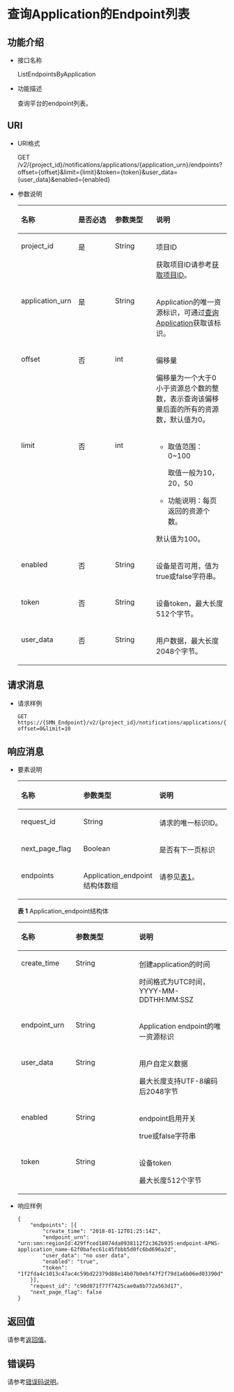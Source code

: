 # 查询Application的Endpoint列表<a name="ZH-CN_TOPIC_0118712467"></a>

## 功能介绍<a name="zh-cn_topic_0118694309_section50470647"></a>

-   接口名称

    ListEndpointsByApplication

-   功能描述

    查询平台的endpoint列表。


## URI<a name="zh-cn_topic_0118694309_section51582645"></a>

-   URI格式

    GET /v2/\{project\_id\}/notifications/applications/\{application\_urn\}/endpoints?offset=\{offset\}&limit=\{limit\}&token=\{token\}&user\_data=\{user\_data\}&enabled=\{enabled\}

-   参数说明

    <a name="zh-cn_topic_0118694309_table47174532"></a>
    <table><thead align="left"><tr id="zh-cn_topic_0118694309_row8478608"><th class="cellrowborder" valign="top" width="20.990000000000002%" id="mcps1.1.5.1.1"><p id="zh-cn_topic_0118694309_p15678685"><a name="zh-cn_topic_0118694309_p15678685"></a><a name="zh-cn_topic_0118694309_p15678685"></a>名称</p>
    </th>
    <th class="cellrowborder" valign="top" width="19.75%" id="mcps1.1.5.1.2"><p id="zh-cn_topic_0118694309_p62013962"><a name="zh-cn_topic_0118694309_p62013962"></a><a name="zh-cn_topic_0118694309_p62013962"></a>是否必选</p>
    </th>
    <th class="cellrowborder" valign="top" width="20.990000000000002%" id="mcps1.1.5.1.3"><p id="zh-cn_topic_0118694309_p57075007"><a name="zh-cn_topic_0118694309_p57075007"></a><a name="zh-cn_topic_0118694309_p57075007"></a>参数类型</p>
    </th>
    <th class="cellrowborder" valign="top" width="38.269999999999996%" id="mcps1.1.5.1.4"><p id="zh-cn_topic_0118694309_p59672869"><a name="zh-cn_topic_0118694309_p59672869"></a><a name="zh-cn_topic_0118694309_p59672869"></a>说明</p>
    </th>
    </tr>
    </thead>
    <tbody><tr id="zh-cn_topic_0118694309_row584738"><td class="cellrowborder" valign="top" width="20.990000000000002%" headers="mcps1.1.5.1.1 "><p id="zh-cn_topic_0118694309_p47363850"><a name="zh-cn_topic_0118694309_p47363850"></a><a name="zh-cn_topic_0118694309_p47363850"></a>project_id</p>
    </td>
    <td class="cellrowborder" valign="top" width="19.75%" headers="mcps1.1.5.1.2 "><p id="zh-cn_topic_0118694309_p11266626"><a name="zh-cn_topic_0118694309_p11266626"></a><a name="zh-cn_topic_0118694309_p11266626"></a>是</p>
    </td>
    <td class="cellrowborder" valign="top" width="20.990000000000002%" headers="mcps1.1.5.1.3 "><p id="zh-cn_topic_0118694309_p40181490"><a name="zh-cn_topic_0118694309_p40181490"></a><a name="zh-cn_topic_0118694309_p40181490"></a>String</p>
    </td>
    <td class="cellrowborder" valign="top" width="38.269999999999996%" headers="mcps1.1.5.1.4 "><p id="zh-cn_topic_0118694309_p33475267"><a name="zh-cn_topic_0118694309_p33475267"></a><a name="zh-cn_topic_0118694309_p33475267"></a>项目ID</p>
    <p id="zh-cn_topic_0118694309_p32841951"><a name="zh-cn_topic_0118694309_p32841951"></a><a name="zh-cn_topic_0118694309_p32841951"></a>获取项目ID请参考<a href="获取项目ID.md">获取项目ID</a>。</p>
    </td>
    </tr>
    <tr id="zh-cn_topic_0118694309_row56591389"><td class="cellrowborder" valign="top" width="20.990000000000002%" headers="mcps1.1.5.1.1 "><p id="zh-cn_topic_0118694309_p20499795"><a name="zh-cn_topic_0118694309_p20499795"></a><a name="zh-cn_topic_0118694309_p20499795"></a>application_urn</p>
    </td>
    <td class="cellrowborder" valign="top" width="19.75%" headers="mcps1.1.5.1.2 "><p id="zh-cn_topic_0118694309_p49870669"><a name="zh-cn_topic_0118694309_p49870669"></a><a name="zh-cn_topic_0118694309_p49870669"></a>是</p>
    </td>
    <td class="cellrowborder" valign="top" width="20.990000000000002%" headers="mcps1.1.5.1.3 "><p id="zh-cn_topic_0118694309_p12992371"><a name="zh-cn_topic_0118694309_p12992371"></a><a name="zh-cn_topic_0118694309_p12992371"></a>String</p>
    </td>
    <td class="cellrowborder" valign="top" width="38.269999999999996%" headers="mcps1.1.5.1.4 "><p id="zh-cn_topic_0118694309_p45749167"><a name="zh-cn_topic_0118694309_p45749167"></a><a name="zh-cn_topic_0118694309_p45749167"></a>Application的唯一资源标识，可通过<a href="查询Application.md">查询Application</a>获取该标识。</p>
    </td>
    </tr>
    <tr id="zh-cn_topic_0118694309_row65146268"><td class="cellrowborder" valign="top" width="20.990000000000002%" headers="mcps1.1.5.1.1 "><p id="zh-cn_topic_0118694309_p42356378"><a name="zh-cn_topic_0118694309_p42356378"></a><a name="zh-cn_topic_0118694309_p42356378"></a>offset</p>
    </td>
    <td class="cellrowborder" valign="top" width="19.75%" headers="mcps1.1.5.1.2 "><p id="zh-cn_topic_0118694309_p8314568"><a name="zh-cn_topic_0118694309_p8314568"></a><a name="zh-cn_topic_0118694309_p8314568"></a>否</p>
    </td>
    <td class="cellrowborder" valign="top" width="20.990000000000002%" headers="mcps1.1.5.1.3 "><p id="zh-cn_topic_0118694309_p2391374"><a name="zh-cn_topic_0118694309_p2391374"></a><a name="zh-cn_topic_0118694309_p2391374"></a>int</p>
    </td>
    <td class="cellrowborder" valign="top" width="38.269999999999996%" headers="mcps1.1.5.1.4 "><p id="p146581828102110"><a name="p146581828102110"></a><a name="p146581828102110"></a>偏移量</p>
    <p id="p21821344207"><a name="p21821344207"></a><a name="p21821344207"></a>偏移量为一个大于0小于资源总个数的整数，表示查询该偏移量后面的所有的资源数，默认值为0。</p>
    </td>
    </tr>
    <tr id="zh-cn_topic_0118694309_row11222187"><td class="cellrowborder" valign="top" width="20.990000000000002%" headers="mcps1.1.5.1.1 "><p id="zh-cn_topic_0118694309_p36581930"><a name="zh-cn_topic_0118694309_p36581930"></a><a name="zh-cn_topic_0118694309_p36581930"></a>limit</p>
    </td>
    <td class="cellrowborder" valign="top" width="19.75%" headers="mcps1.1.5.1.2 "><p id="zh-cn_topic_0118694309_p10346342"><a name="zh-cn_topic_0118694309_p10346342"></a><a name="zh-cn_topic_0118694309_p10346342"></a>否</p>
    </td>
    <td class="cellrowborder" valign="top" width="20.990000000000002%" headers="mcps1.1.5.1.3 "><p id="zh-cn_topic_0118694309_p32747334"><a name="zh-cn_topic_0118694309_p32747334"></a><a name="zh-cn_topic_0118694309_p32747334"></a>int</p>
    </td>
    <td class="cellrowborder" valign="top" width="38.269999999999996%" headers="mcps1.1.5.1.4 "><a name="ul38160342182720"></a><a name="ul38160342182720"></a><ul id="ul38160342182720"><li>取值范围：0~100<p id="p3980022182720"><a name="p3980022182720"></a><a name="p3980022182720"></a>取值一般为10，20，50</p>
    </li><li>功能说明：每页返回的资源个数。</li></ul>
    <p id="p5184153012911"><a name="p5184153012911"></a><a name="p5184153012911"></a>默认值为100。</p>
    </td>
    </tr>
    <tr id="row1955012614458"><td class="cellrowborder" valign="top" width="20.990000000000002%" headers="mcps1.1.5.1.1 "><p id="p555096184518"><a name="p555096184518"></a><a name="p555096184518"></a>enabled</p>
    </td>
    <td class="cellrowborder" valign="top" width="19.75%" headers="mcps1.1.5.1.2 "><p id="p1572548124511"><a name="p1572548124511"></a><a name="p1572548124511"></a>否</p>
    </td>
    <td class="cellrowborder" valign="top" width="20.990000000000002%" headers="mcps1.1.5.1.3 "><p id="p12572124824511"><a name="p12572124824511"></a><a name="p12572124824511"></a>String</p>
    </td>
    <td class="cellrowborder" valign="top" width="38.269999999999996%" headers="mcps1.1.5.1.4 "><p id="p20572134864517"><a name="p20572134864517"></a><a name="p20572134864517"></a>设备是否可用，值为true或false字符串。</p>
    </td>
    </tr>
    <tr id="row125141113194411"><td class="cellrowborder" valign="top" width="20.990000000000002%" headers="mcps1.1.5.1.1 "><p id="p1199416220467"><a name="p1199416220467"></a><a name="p1199416220467"></a>token</p>
    </td>
    <td class="cellrowborder" valign="top" width="19.75%" headers="mcps1.1.5.1.2 "><p id="p1757212480451"><a name="p1757212480451"></a><a name="p1757212480451"></a>否</p>
    </td>
    <td class="cellrowborder" valign="top" width="20.990000000000002%" headers="mcps1.1.5.1.3 "><p id="p115721948164520"><a name="p115721948164520"></a><a name="p115721948164520"></a>String</p>
    </td>
    <td class="cellrowborder" valign="top" width="38.269999999999996%" headers="mcps1.1.5.1.4 "><p id="p20572114894512"><a name="p20572114894512"></a><a name="p20572114894512"></a>设备token，最大长度512个字节。</p>
    </td>
    </tr>
    <tr id="row296703610449"><td class="cellrowborder" valign="top" width="20.990000000000002%" headers="mcps1.1.5.1.1 "><p id="p1796783634411"><a name="p1796783634411"></a><a name="p1796783634411"></a>user_data</p>
    </td>
    <td class="cellrowborder" valign="top" width="19.75%" headers="mcps1.1.5.1.2 "><p id="p1457274894513"><a name="p1457274894513"></a><a name="p1457274894513"></a>否</p>
    </td>
    <td class="cellrowborder" valign="top" width="20.990000000000002%" headers="mcps1.1.5.1.3 "><p id="p257254810459"><a name="p257254810459"></a><a name="p257254810459"></a>String</p>
    </td>
    <td class="cellrowborder" valign="top" width="38.269999999999996%" headers="mcps1.1.5.1.4 "><p id="p2572174844520"><a name="p2572174844520"></a><a name="p2572174844520"></a>用户数据，最大长度2048个字节。</p>
    </td>
    </tr>
    </tbody>
    </table>


## 请求消息<a name="zh-cn_topic_0118694309_section61590629"></a>

-   请求样例

    ```
    GET https://{SMN_Endpoint}/v2/{project_id}/notifications/applications/{application_urn}/endpoints?offset=0&limit=10
    ```


## 响应消息<a name="zh-cn_topic_0118694309_section17444750"></a>

-   要素说明

    <a name="zh-cn_topic_0118694309_table321477"></a>
    <table><thead align="left"><tr id="zh-cn_topic_0118694309_row19082474"><th class="cellrowborder" valign="top" width="29.872987298729875%" id="mcps1.1.4.1.1"><p id="zh-cn_topic_0118694309_p2176568"><a name="zh-cn_topic_0118694309_p2176568"></a><a name="zh-cn_topic_0118694309_p2176568"></a>名称</p>
    </th>
    <th class="cellrowborder" valign="top" width="35.063506350635066%" id="mcps1.1.4.1.2"><p id="zh-cn_topic_0118694309_p42084359"><a name="zh-cn_topic_0118694309_p42084359"></a><a name="zh-cn_topic_0118694309_p42084359"></a>参数类型</p>
    </th>
    <th class="cellrowborder" valign="top" width="35.063506350635066%" id="mcps1.1.4.1.3"><p id="zh-cn_topic_0118694309_p53389951"><a name="zh-cn_topic_0118694309_p53389951"></a><a name="zh-cn_topic_0118694309_p53389951"></a>说明</p>
    </th>
    </tr>
    </thead>
    <tbody><tr id="zh-cn_topic_0118694309_row50309255"><td class="cellrowborder" valign="top" width="29.872987298729875%" headers="mcps1.1.4.1.1 "><p id="zh-cn_topic_0118694309_p48517864"><a name="zh-cn_topic_0118694309_p48517864"></a><a name="zh-cn_topic_0118694309_p48517864"></a>request_id</p>
    </td>
    <td class="cellrowborder" valign="top" width="35.063506350635066%" headers="mcps1.1.4.1.2 "><p id="zh-cn_topic_0118694309_p37632913"><a name="zh-cn_topic_0118694309_p37632913"></a><a name="zh-cn_topic_0118694309_p37632913"></a>String</p>
    </td>
    <td class="cellrowborder" valign="top" width="35.063506350635066%" headers="mcps1.1.4.1.3 "><p id="zh-cn_topic_0118694309_p28367147"><a name="zh-cn_topic_0118694309_p28367147"></a><a name="zh-cn_topic_0118694309_p28367147"></a>请求的唯一标识ID。</p>
    </td>
    </tr>
    <tr id="zh-cn_topic_0118694309_row10120656"><td class="cellrowborder" valign="top" width="29.872987298729875%" headers="mcps1.1.4.1.1 "><p id="zh-cn_topic_0118694309_p14466778"><a name="zh-cn_topic_0118694309_p14466778"></a><a name="zh-cn_topic_0118694309_p14466778"></a>next_page_flag</p>
    </td>
    <td class="cellrowborder" valign="top" width="35.063506350635066%" headers="mcps1.1.4.1.2 "><p id="zh-cn_topic_0118694309_p30958352"><a name="zh-cn_topic_0118694309_p30958352"></a><a name="zh-cn_topic_0118694309_p30958352"></a>Boolean</p>
    </td>
    <td class="cellrowborder" valign="top" width="35.063506350635066%" headers="mcps1.1.4.1.3 "><p id="zh-cn_topic_0118694309_p24598620"><a name="zh-cn_topic_0118694309_p24598620"></a><a name="zh-cn_topic_0118694309_p24598620"></a>是否有下一页标识</p>
    </td>
    </tr>
    <tr id="zh-cn_topic_0118694309_row14327361"><td class="cellrowborder" valign="top" width="29.872987298729875%" headers="mcps1.1.4.1.1 "><p id="zh-cn_topic_0118694309_p19665615"><a name="zh-cn_topic_0118694309_p19665615"></a><a name="zh-cn_topic_0118694309_p19665615"></a>endpoints</p>
    </td>
    <td class="cellrowborder" valign="top" width="35.063506350635066%" headers="mcps1.1.4.1.2 "><p id="zh-cn_topic_0118694309_p49410957"><a name="zh-cn_topic_0118694309_p49410957"></a><a name="zh-cn_topic_0118694309_p49410957"></a>Application_endpoint结构体数组</p>
    </td>
    <td class="cellrowborder" valign="top" width="35.063506350635066%" headers="mcps1.1.4.1.3 "><p id="zh-cn_topic_0118694309_p42864547"><a name="zh-cn_topic_0118694309_p42864547"></a><a name="zh-cn_topic_0118694309_p42864547"></a>请参见<a href="#table219819244718">表1</a>。</p>
    </td>
    </tr>
    </tbody>
    </table>

    **表 1**  Application\_endpoint结构体

    <a name="table219819244718"></a>
    <table><thead align="left"><tr id="row1526011204718"><th class="cellrowborder" valign="top" width="26.07%" id="mcps1.2.4.1.1"><p id="p182602274711"><a name="p182602274711"></a><a name="p182602274711"></a>名称</p>
    </th>
    <th class="cellrowborder" valign="top" width="30.349999999999998%" id="mcps1.2.4.1.2"><p id="p19260192154719"><a name="p19260192154719"></a><a name="p19260192154719"></a>参数类型</p>
    </th>
    <th class="cellrowborder" valign="top" width="43.580000000000005%" id="mcps1.2.4.1.3"><p id="p126017204718"><a name="p126017204718"></a><a name="p126017204718"></a>说明</p>
    </th>
    </tr>
    </thead>
    <tbody><tr id="row15260132164715"><td class="cellrowborder" valign="top" width="26.07%" headers="mcps1.2.4.1.1 "><p id="p326014254720"><a name="p326014254720"></a><a name="p326014254720"></a>create_time</p>
    </td>
    <td class="cellrowborder" valign="top" width="30.349999999999998%" headers="mcps1.2.4.1.2 "><p id="p426010254715"><a name="p426010254715"></a><a name="p426010254715"></a>String</p>
    </td>
    <td class="cellrowborder" valign="top" width="43.580000000000005%" headers="mcps1.2.4.1.3 "><p id="p1926072174714"><a name="p1926072174714"></a><a name="p1926072174714"></a>创建application的时间</p>
    <p id="p32767359297"><a name="p32767359297"></a><a name="p32767359297"></a>时间格式为UTC时间，YYYY-MM-DDTHH:MM:SSZ</p>
    </td>
    </tr>
    <tr id="row926062154712"><td class="cellrowborder" valign="top" width="26.07%" headers="mcps1.2.4.1.1 "><p id="p4260627473"><a name="p4260627473"></a><a name="p4260627473"></a>endpoint_urn</p>
    </td>
    <td class="cellrowborder" valign="top" width="30.349999999999998%" headers="mcps1.2.4.1.2 "><p id="p132600210471"><a name="p132600210471"></a><a name="p132600210471"></a>String</p>
    </td>
    <td class="cellrowborder" valign="top" width="43.580000000000005%" headers="mcps1.2.4.1.3 "><p id="p102601428470"><a name="p102601428470"></a><a name="p102601428470"></a>Application endpoint的唯一资源标识</p>
    </td>
    </tr>
    <tr id="row2026012218470"><td class="cellrowborder" valign="top" width="26.07%" headers="mcps1.2.4.1.1 "><p id="p1026016213472"><a name="p1026016213472"></a><a name="p1026016213472"></a>user_data</p>
    </td>
    <td class="cellrowborder" valign="top" width="30.349999999999998%" headers="mcps1.2.4.1.2 "><p id="p026072164713"><a name="p026072164713"></a><a name="p026072164713"></a>String</p>
    </td>
    <td class="cellrowborder" valign="top" width="43.580000000000005%" headers="mcps1.2.4.1.3 "><p id="p3260102154711"><a name="p3260102154711"></a><a name="p3260102154711"></a>用户自定义数据</p>
    <p id="p142609264710"><a name="p142609264710"></a><a name="p142609264710"></a>最大长度支持UTF-8编码后2048字节</p>
    </td>
    </tr>
    <tr id="row426020218474"><td class="cellrowborder" valign="top" width="26.07%" headers="mcps1.2.4.1.1 "><p id="p7260152204714"><a name="p7260152204714"></a><a name="p7260152204714"></a>enabled</p>
    </td>
    <td class="cellrowborder" valign="top" width="30.349999999999998%" headers="mcps1.2.4.1.2 "><p id="p182601124471"><a name="p182601124471"></a><a name="p182601124471"></a>String</p>
    </td>
    <td class="cellrowborder" valign="top" width="43.580000000000005%" headers="mcps1.2.4.1.3 "><p id="p17260102184712"><a name="p17260102184712"></a><a name="p17260102184712"></a>endpoint启用开关</p>
    <p id="p8810184718297"><a name="p8810184718297"></a><a name="p8810184718297"></a>true或false字符串</p>
    </td>
    </tr>
    <tr id="row52603214715"><td class="cellrowborder" valign="top" width="26.07%" headers="mcps1.2.4.1.1 "><p id="p12604220478"><a name="p12604220478"></a><a name="p12604220478"></a>token</p>
    </td>
    <td class="cellrowborder" valign="top" width="30.349999999999998%" headers="mcps1.2.4.1.2 "><p id="p1426012124719"><a name="p1426012124719"></a><a name="p1426012124719"></a>String</p>
    </td>
    <td class="cellrowborder" valign="top" width="43.580000000000005%" headers="mcps1.2.4.1.3 "><p id="p92605210470"><a name="p92605210470"></a><a name="p92605210470"></a>设备token</p>
    <p id="p1226022144720"><a name="p1226022144720"></a><a name="p1226022144720"></a>最大长度512个字节</p>
    </td>
    </tr>
    </tbody>
    </table>

-   响应样例

    ```
    {
        "endpoints": [{
            "create_time": "2018-01-12T01:25:14Z",
            "endpoint_urn": "urn:smn:regionId:429ffced18074da0938112f2c362b935:endpoint-APNS-application_name-62f0bafec61c45fbbb5d0fc6bd696a2d",
            "user_data": "no user data",
            "enabled": "true",
            "token": "1f2fda4c1013c47ac4c59bd22379d88e14b07b0ebf47f2f79d1a6b06ed03390d"
        }],
        "request_id": "c90d871f77f7425cae0a8b772a563d17",
        "next_page_flag": false
    }
    ```


## 返回值<a name="section242171292113"></a>

请参考[返回值](返回值.md)。

## 错误码<a name="section73211020122511"></a>

请参考[错误码说明](错误码说明.md)。

